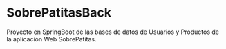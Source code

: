 # SobrePatitasBack
Proyecto en SpringBoot de las bases de datos de Usuarios y Productos de la aplicación Web SobrePatitas.
